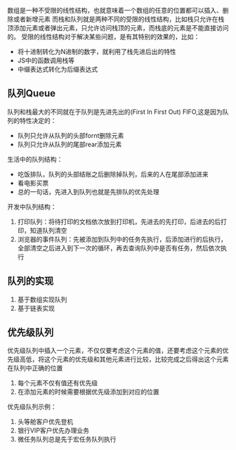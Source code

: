 数组是一种不受限的线性结构，也就意味着一个数组的任意的位置都可以插入、删除或者新增元素
而栈和队列就是两种不同的受限的线性结构，比如栈只允许在栈顶添加元素或者弹出元素，只允许访问栈顶的元素，而栈底的元素是不能直接访问的。
受限的线性结构对于解决某些问题，是有其特别的效果的，比如：
+ 将十进制转化为N进制的数字，就利用了栈先进后出的特性
+ JS中的函数调用栈等
+ 中缀表达式转化为后缀表达式

## 队列Queue
队列和栈最大的不同就在于队列是先进先出的(First In First Out) FIFO,这是因为队列的特性决定的：
+ 队列只允许从队列的头部fornt删除元素
+ 队列只允许从队列的尾部rear添加元素

生活中的队列结构：
+ 吃饭排队，队列的头部结账之后删除掉队列，后来的人在尾部添加进来
+ 看电影买票
+ 总的一句话，先进入到队列也就是先排队的优先处理

开发中队列结构：
1. 打印队列：将待打印的文档依次放到打印机，先进去的先打印，后进去的后打印，知道队列清空
2. 浏览器的事件队列：先被添加到队列中的任务先执行，后添加进行的后执行，全部清空之后进入到下一次的循环，再去查询队列中是否有任务，然后依次执行


## 队列的实现
1. 基于数组实现队列
2. 基于链表实现

## 优先级队列
优先级队列中插入一个元素，不仅仅要考虑这个元素的值，还要考虑这个元素的优先级高低，将这个元素的优先级和其他元素进行比较，比较完成之后得出这个元素在队列中正确的位置
1. 每个元素不仅有值还有优先级
2. 在添加元素的时候需要根据优先级添加到对应的位置

优先级队列示例：
1. 头等舱客户优先登机
2. 银行VIP客户优先办理业务
3. 微任务队列总是先于宏任务队列执行